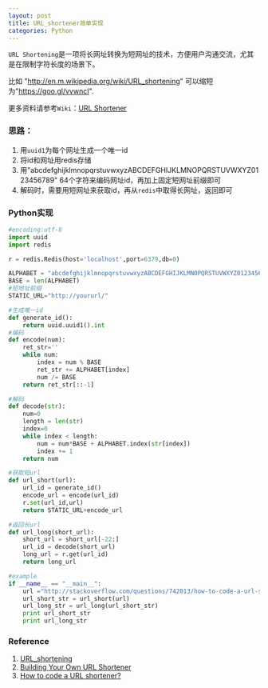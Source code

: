 ```yaml
---
layout: post
title: URL_shortener简单实现
categories: Python
---
```

`URL Shortening`是一项将长网址转换为短网址的技术，方便用户沟通交流，尤其是在限制字符长度的场景下。  

比如 "http://en.m.wikipedia.org/wiki/URL_shortening" 可以缩短为"https://goo.gl/vvwncI".  

更多资料请参考`Wiki`：[URL Shortener](https://en.wikipedia.org/wiki/URL_shortening "URL Shortener")  

### 思路：
1. 用`uuid1`为每个网址生成一个唯一id  
2. 将id和网址用redis存储
3. 用"abcdefghijklmnopqrstuvwxyzABCDEFGHIJKLMNOPQRSTUVWXYZ0123456789" 64个字符来编码网址id，再加上固定短网址前缀即可  
4. 解码时，需要用短网址来获取id，再从`redis`中取得长网址，返回即可   

### Python实现
```python
#encoding:utf-8
import uuid
import redis

r = redis.Redis(host='localhost',port=6379,db=0)

ALPHABET = "abcdefghijklmnopqrstuvwxyzABCDEFGHIJKLMNOPQRSTUVWXYZ0123456789"
BASE = len(ALPHABET)
#短地址前缀
STATIC_URL="http://yoururl/"

#生成唯一id
def generate_id():
    return uuid.uuid1().int
#编码
def encode(num):
    ret_str=''
    while num:
        index = num % BASE
        ret_str += ALPHABET[index]
        num /= BASE
    return ret_str[::-1]

#解码
def decode(str):
    num=0
    length = len(str)
    index=0
    while index < length:
        num = num*BASE + ALPHABET.index(str[index])
        index += 1
    return num

#获取短url
def url_short(url):
    url_id = generate_id()
    encode_url = encode(url_id)
    r.set(url_id,url)
    return STATIC_URL+encode_url

#返回长url
def url_long(short_url):
    short_url = short_url[-22:]
    url_id = decode(short_url)
    long_url = r.get(url_id)
    return long_url

#example
if __name__ == "__main__":
    url ="http://stackoverflow.com/questions/742013/how-to-code-a-url-shortener"
    url_short_str = url_short(url)
    url_long_str = url_long(url_short_str)
    print url_short_str
    print url_long_str
```

### Reference
1. [URL_shortening](https://en.wikipedia.org/wiki/URL_shortening "URL_shortening")
2. [Building Your Own URL Shortener](https://www.sitepoint.com/building-your-own-url-shortener/ "Building Your Own URL Shortener")
3. [How to code a URL shortener?](http://stackoverflow.com/questions/742013/how-to-code-a-url-shortener "How to code a URL shortener?")